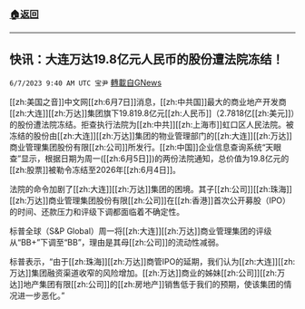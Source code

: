 ###  [:house:返回](README.md)
---


## 快讯：大连万达19.8亿元人民币的股份遭法院冻结！
`6/7/2023 9:40 AM UTC 宝尹` [轉載自GNews](https://gnews.org/articles/1364849)

[[zh:美国之音]]中文网[[zh:6月7日]]消息，[[zh:中共国]]最大的商业地产开发商[[zh:大连]][[zh:万达]]集团旗下19.819.8亿元[[zh:人民币]]（2.7818亿[[zh:美元]]）的股份遭法院冻结。拒查执行法院为[[zh:中共]][[zh:上海市]]虹口区人民法院。被冻结的股份由[[zh:大连]][[zh:万达]]集团的物业管理部门的[[zh:大连]][[zh:万达]]商业管理集团股份有限[[zh:公司]]所发行。[[zh:中国]]企业信息查询系统“天眼查”显示，根据日期为周一([[zh:6月5日]])的两份法院通知，总价值为19.8亿元的[[zh:股票]]被勒令冻结至2026年[[zh:6月4日]]。

法院的命令加剧了[[zh:大连]][[zh:万达]]集团的困境。其子[[zh:公司]][[zh:珠海]][[zh:万达]]商业管理集团股份有限[[zh:公司]]在[[zh:香港]]首次公开募股（IPO）的时间、还款压力和评级下调都面临着不确定性。

标普全球（S&P Global）周一将[[zh:大连]][[zh:万达]]商业管理集团的评级从“BB+”下调至“BB”，理由是其母[[zh:公司]]的流动性减弱。

标普表示，“由于[[zh:珠海]][[zh:万达]]商管IPO的延期，我们认为[[zh:大连]][[zh:万达]]集团融资渠道收窄的风险增加。[[zh:万达]]商业的姊妹[[zh:公司]][[zh:万达]]地产集团有限[[zh:公司]]的[[zh:房地产]]销售低于我们的预期，使该集团的情况进一步恶化。”
